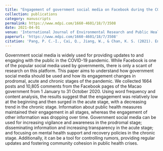 ```yaml
---
title: "Engagement of government social media on Facebook during the COVID-19 pandemic in Macao"
collection: publications
category: manuscripts
permalink: https://www.mdpi.com/1660-4601/18/7/3508
date: 2021-04-01
venue: 'International Journal of Environmental Research and Public Health'
paperurl: 'https://www.mdpi.com/1660-4601/18/7/3508'
citation: 'Pang, P. C.-I., Cai, Q., Jiang, W., & Chan, K. S. (2021). Engagement of Government Social Media on Facebook during the COVID-19 Pandemic in Macao. International Journal of Environmental Research and Public Health, 18(7). https://doi.org/10.3390/ijerph18073508'
---
```


Government social media is widely used for providing updates to and engaging with the public in the COVID-19 pandemic. While Facebook is one of the popular social media used by governments, there is only a scant of research on this platform. This paper aims to understand how government social media should be used and how its engagement changes in prodromal, acute and chronic stages of the pandemic. We collected 1664 posts and 10,805 comments from the Facebook pages of the Macao government from 1 January to 31 October 2020. Using word frequency and content analysis, the results suggest that the engagement was relatively low at the beginning and then surged in the acute stage, with a decreasing trend in the chronic stage. Information about public health measures maintained their engagement in all stages, whereas the engagement of other information was dropping over time. Government social media can be used for increasing vigilance and awareness in the prodromal stage; disseminating information and increasing transparency in the acute stage; and focusing on mental health support and recovery policies in the chronic stage. Additionally, it can be a tool for controlling rumors, providing regular updates and fostering community cohesion in public health crises.
